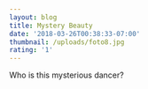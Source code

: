 ```yaml
---
layout: blog
title: Mystery Beauty
date: '2018-03-26T00:38:33-07:00'
thumbnail: /uploads/foto8.jpg
rating: '1'
---
```

Who is this mysterious dancer?
